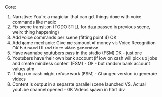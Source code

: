 Core:
1.	Narrative: You're a magician that can get things done with voice commands like magic
2.	Fix scene transition (TODO STILL for data passed in previous scene, weird thing happening)
3.	Add voice commands per scene (fitting point 4) OK
4.	Add game mechanic: Give me :amount  of money via Voice Recognition OK but need UI and tie to video generation
5.	Have wannabe youtubers pass in the studio  (FSM) OK - just one
6.	Youtubers have their own bank account (if low on cash will pick up jobs and create mindless content (FSM) - OK - but random bank account values atm
7.	If high on cash might refuse work (FSM) - Changed version to generate videos
8.	Content is output in a separate parallel scene launched VS. Actual youtube channel opened - OK Videos spawn in html div

